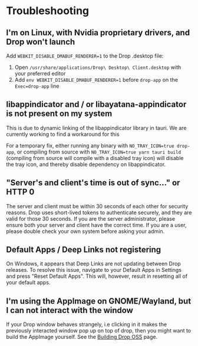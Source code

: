 # Troubleshooting

## I'm on Linux, with Nvidia proprietary drivers, and Drop won't launch

Add `WEBKIT_DISABLE_DMABUF_RENDERER=1` to the Drop .desktop file:

1. Open `/usr/share/applications/Drop\ Desktop\ Client.desktop` with your preferred editor
2. Add `env WEBKIT_DISABLE_DMABUF_RENDERER=1` before `drop-app` on the `Exec=drop-app` line

## libappindicator and / or libayatana-appindicator is not present on my system

This is due to dynamic linking of the libappindicator library in tauri. We are currently working to find a workaround for this

For a temporary fix, either running any binary with `NO_TRAY_ICON=true drop-app`, or compiling from source with `NO_TRAY_ICON=true yarn tauri build` (compiling from source will compile with a disabled tray icon) will disable the tray icon, and thereby disable dependency on libappindicator.

## "Server's and client's time is out of sync..." or HTTP 0

The server and client must be within 30 seconds of each other for security reasons. Drop uses short-lived tokens to authenticate securely, and they are valid for those 30 seconds. If you are the server administrator, please ensure both your server and client have the correct time. If you are a user, please double check your own system before asking your admin.

## Default Apps / Deep Links not registering

On Windows, it appears that Deep Links are not updating between Drop releases. To resolve this issue, navigate to your Default Apps in
Settings and press "Reset Default Apps". This will, however, result in resetting all of your default apps.

## I'm using the AppImage on GNOME/Wayland, but I can not interact with the window

If your Drop window behaves strangely, i.e clicking in it makes the previously interacted window pop up on top of drop, then you might want to build the AppImage yourself.
See the [Building Drop OSS](../advanced/building.md#building-drop-app-desktop-companion-app) page.
